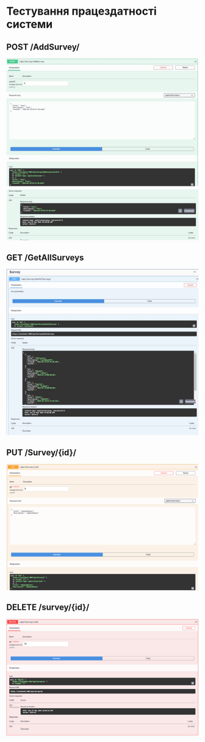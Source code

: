 # Тестування працездатності системи

## POST /AddSurvey/
![](create_new_survey.bmp)

## GET /GetAllSurveys
![](see_all_surveys.bmp)

## PUT /Survey/\{id\}/
![](edit_srvey.bmp)

## DELETE /survey/\{id\}/
![](delete_survey.bmp)